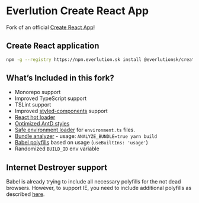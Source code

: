 # Everlution Create React App

Fork of an official [Create React App](https://github.com/facebook/create-react-app)!

## Create React application

```sh
npm -g --registry https://npm.everlution.sk install @everlutionsk/create-react-app && everlutionsk-create-react-app my-app --typescript
```

## What’s Included in this fork?

- Monorepo support
- Improved TypeScript support
- TSLint support
- Improved [styled-components](https://github.com/styled-components/babel-plugin-styled-components) support
- [React hot loader](https://github.com/gaearon/react-hot-loader)
- [Optimized AntD styles](https://ant.design/docs/react/use-with-create-react-app#Use-babel-plugin-import)
- [Safe environment loader](https://github.com/deftomat/safe-environment-loader) for `environment.ts` files.
- [Bundle analyzer](https://www.npmjs.com/package/webpack-bundle-analyzer) - usage: `ANALYZE_BUNDLE=true yarn build`
- [Babel polyfills](https://babeljs.io/docs/en/babel-polyfill) based on usage (`useBuiltIns: 'usage'`)
- Randomized `BUILD_ID` env variable

## Internet Destroyer support

Babel is already trying to include all necessary polyfills for the not dead browsers.
However, to support IE, you need to include additional polyfills as described [here](https://github.com/facebook/create-react-app/tree/master/packages/react-app-polyfill).
